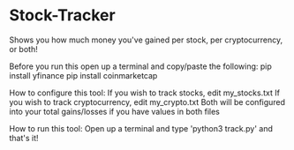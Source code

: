 # Stock-Tracker
Shows you how much money you've gained per stock, per cryptocurrency, or both!


Before you run this open up a terminal and copy/paste the following:
pip install yfinance
pip install coinmarketcap


How to configure this tool:
If you wish to track stocks, edit my_stocks.txt
If you wish to track cryptocurrency, edit my_crypto.txt
Both will be configured into your total gains/losses if you have values in both files

How to run this tool:
Open up a terminal and type 'python3 track.py' and that's it!
